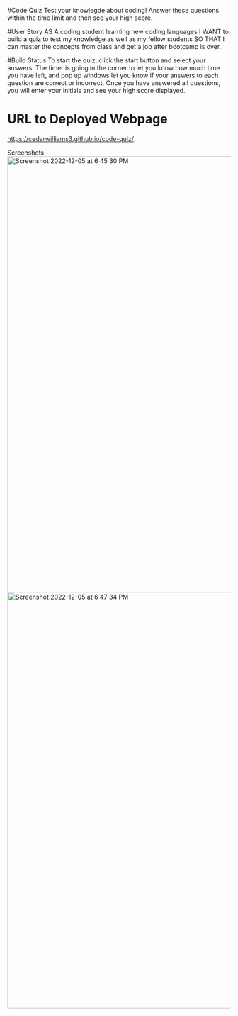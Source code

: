 #Code Quiz
Test your knowlegde about coding! Answer these questions within the time limit and then see your high score. 

#User Story
AS A coding student learning new coding languages I WANT to build a quiz to test my knowledge as well as my fellow students SO THAT I can master the concepts from class and get a job after bootcamp is over. 

#Build Status
To start the quiz, click the start button and select your answers. The timer is going in the corner to let you know how much time you have left, and pop up windows let you know if your answers to each question are correct or incorrect. Once you have answered all questions, you will enter your initials and see your high score displayed. 

# URL to Deployed Webpage 
https://cedarwilliams3.github.io/code-quiz/


Screenshots
<img width="983" alt="Screenshot 2022-12-05 at 6 45 30 PM" src="https://user-images.githubusercontent.com/117104359/205818279-9c3bf60d-9513-413f-83c1-653e103e490d.png">
<img width="939" alt="Screenshot 2022-12-05 at 6 47 34 PM" src="https://user-images.githubusercontent.com/117104359/205818347-98a7405a-cad9-4a35-8401-519567c2b4f2.png">
